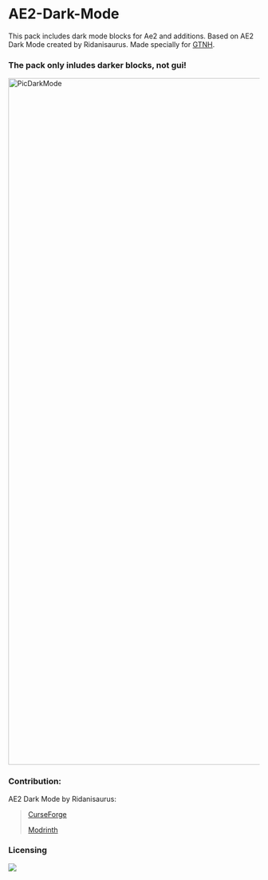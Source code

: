 # AE2-Dark-Mode
This pack includes dark mode blocks for Ae2 and additions. Based on AE2 Dark Mode created by Ridanisaurus. Made specially for [GTNH](https://www.gtnewhorizons.com/).

### The pack only inludes darker blocks, not gui!

<img width="2177" height="1377" alt="PicDarkMode" src="https://github.com/user-attachments/assets/1c957114-8559-4550-8f5e-01f03a29c9f5" />

### Contribution:
AE2 Dark Mode by Ridanisaurus:
> [CurseForge](https://www.curseforge.com/minecraft/texture-packs/ae2-dark-mode)
>
> [Modrinth](https://modrinth.com/resourcepack/ae2-dark-mode)

### Licensing

[![](https://img.shields.io/badge/License-CC%20BY--NC--SA%204.0-yellow.svg?style=flat-square)](https://creativecommons.org/licenses/by-nc-sa/4.0/)
